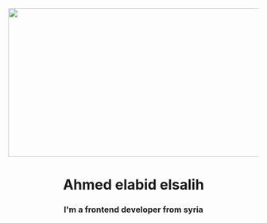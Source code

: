 
 <img src="https://d.top4top.io/p_22721ro5x1.png" width=1000px height=300px>
 <h1 align="center" color="red">Ahmed elabid elsalih</h1>
<h3 align="center">I'm a frontend developer from syria</h3>
<!--
**ahmedelabidelsalih/ahmedelabidelsalih** is a ✨ _special_ ✨ repository because its `README.md` (this file) appears on your GitHub profile.

Here are some ideas to get you started:

- 🔭 I’m currently working on ...
- 🌱 I’m currently learning ...
- 👯 I’m looking to collaborate on ...
- 🤔 I’m looking for help with ...
- 💬 Ask me about ...
- 📫 How to reach me: ...
- 😄 Pronouns: ...
- ⚡ Fun fact: ...
-->
